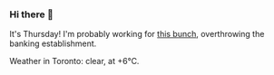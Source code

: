 ### Hi there :wave:

It's Thursday! I'm probably working for [this bunch](https://github.com/kohofinancial), overthrowing the banking establishment.

Weather in Toronto: clear, at +6°C.
